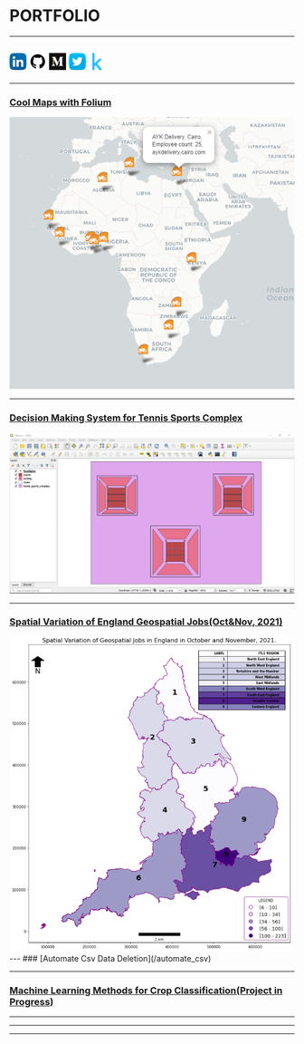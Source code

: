# PORTFOLIO
---
## [<img width="30px" src="svgs/linkedin.svg">](https://www.linkedin.com/in/alberta-odamea-anim-ayeko) [<img width="30px" src="svgs/github.svg">](https://www.github.com/Alyeko) [<img width="30px" src="svgs/medium.svg">](https://alyeko.medium.com) [<img width="30px" src="svgs/twitter.svg">](https://www.twitter.com/Alyeko_) [<img width="30px" src="svgs/kaggle.svg">](https://www.kaggle.com/alyeko) 
---

### [Cool Maps with Folium](/coolmaps)
<img src="images/snapshot for portfo cool maps.png?raw=true"/>

---
### [Decision Making System for Tennis Sports Complex](/tennissportscomplex)
<img src="images/QGIS screenshot showing the 5 layers.png?raw=true"/>

---
### [Spatial Variation of England Geospatial Jobs(Oct&Nov, 2021)](/geosptialjobs.md)
<img src="images/spatial_var_gspl_jobs.PNG?raw=true"/>
---
### [Automate Csv Data Deletion](/automate_csv)


---
### [Machine Learning Methods for Crop Classification(Project in Progress)](/crop_classification)

---

<!--[Project 3 Title](http://example.com/) -->
<!--[Project 4 Title](http://example.com/) -->
<!--[Project 5 Title](http://example.com/) -->

---




---
<!--<p style="font-size:11px">Page template forked from <a href="https://github.com/evanca/quick-portfolio">evanca</a></p>
 Remove above link if you don't want to attibute -->
